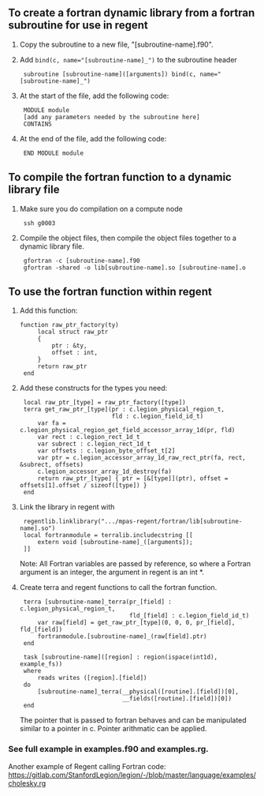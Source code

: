 
## To create a fortran dynamic library from a fortran subroutine for use in regent

1. Copy the subroutine to a new file, "[subroutine-name].f90". 

2. Add `bind(c, name="[subroutine-name]_")` to the subroutine header

        subroutine [subroutine-name]([arguments]) bind(c, name="[subroutine-name]_")

3. At the start of the file, add the following code: 

        MODULE module
        [add any parameters needed by the subroutine here]
        CONTAINS

4. At the end of the file, add the following code: 

        END MODULE module

## To compile the fortran function to a dynamic library file 

1. Make sure you do compilation on a compute node 

        ssh g0003

2. Compile the object files, then compile the object files together to a dynamic library file. 

        gfortran -c [subroutine-name].f90
        gfortran -shared -o lib[subroutine-name].so [subroutine-name].o

## To use the fortran function within regent 

1. Add this function: 

       function raw_ptr_factory(ty)
            local struct raw_ptr
            {
                ptr : &ty,
                offset : int,
            }
            return raw_ptr
        end

2. Add these constructs for the types you need: 

        local raw_ptr_[type] = raw_ptr_factory([type])
        terra get_raw_ptr_[type](pr : c.legion_physical_region_t,
                                 fld : c.legion_field_id_t)
            var fa = c.legion_physical_region_get_field_accessor_array_1d(pr, fld)
            var rect : c.legion_rect_1d_t
            var subrect : c.legion_rect_1d_t
            var offsets : c.legion_byte_offset_t[2]
            var ptr = c.legion_accessor_array_1d_raw_rect_ptr(fa, rect, &subrect, offsets)
            c.legion_accessor_array_1d_destroy(fa)
            return raw_ptr_[type] { ptr = [&[type]](ptr), offset = offsets[1].offset / sizeof([type]) }
        end

2. Link the library in regent with

        regentlib.linklibrary(".../mpas-regent/fortran/lib[subroutine-name].so")
        local fortranmodule = terralib.includecstring [[
            extern void [subroutine-name]_([arguments]);
        ]]

    Note: All Fortran variables are passed by reference, so where a Fortran argument is an integer, the argument in regent is an int *.

3. Create terra and regent functions to call the fortran function. 

        terra [subroutine-name]_terra(pr_[field] : c.legion_physical_region_t,
                                      fld_[field] : c.legion_field_id_t)
            var raw[field] = get_raw_ptr_[type](0, 0, 0, pr_[field], fld_[field])
            fortranmodule.[subroutine-name]_(raw[field].ptr)
        end

        task [subroutine-name]([region] : region(ispace(int1d), example_fs))
        where
            reads writes ([region].[field])
        do
            [subroutine-name]_terra(__physical([routine].[field])[0], 
                                    __fields([routine].[field])[0])
        end

    The pointer that is passed to fortran behaves and can be manipulated similar to a pointer in c. Pointer arithmatic can be applied.

### See full example in examples.f90 and examples.rg.
Another example of Regent calling Fortran code: https://gitlab.com/StanfordLegion/legion/-/blob/master/language/examples/cholesky.rg
